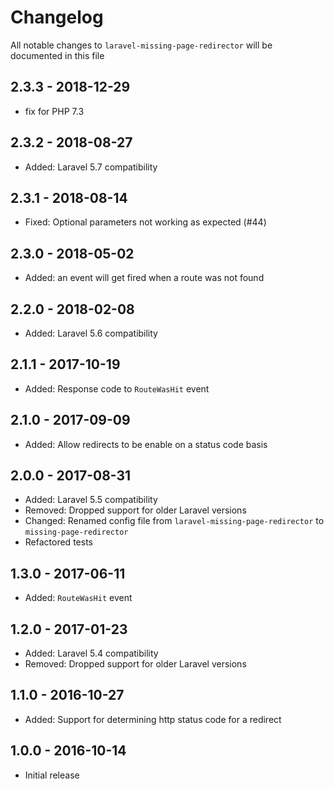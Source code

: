 # Changelog

All notable changes to `laravel-missing-page-redirector` will be documented in this file

## 2.3.3 - 2018-12-29
- fix for PHP 7.3

## 2.3.2 - 2018-08-27
- Added: Laravel 5.7 compatibility

## 2.3.1 - 2018-08-14

- Fixed: Optional parameters not working as expected (#44)

## 2.3.0 - 2018-05-02
- Added: an event will get fired when a route was not found

## 2.2.0 - 2018-02-08
- Added: Laravel 5.6 compatibility

## 2.1.1 - 2017-10-19
- Added: Response code to `RouteWasHit` event

## 2.1.0 - 2017-09-09
- Added: Allow redirects to be enable on a status code basis

## 2.0.0 - 2017-08-31
- Added: Laravel 5.5 compatibility
- Removed: Dropped support for older Laravel versions
- Changed: Renamed config file from `laravel-missing-page-redirector` to `missing-page-redirector`
- Refactored tests

## 1.3.0 - 2017-06-11
- Added: `RouteWasHit` event

## 1.2.0 - 2017-01-23
- Added: Laravel 5.4 compatibility
- Removed: Dropped support for older Laravel versions

## 1.1.0 - 2016-10-27
- Added: Support for determining http status code for a redirect

## 1.0.0 - 2016-10-14
- Initial release
